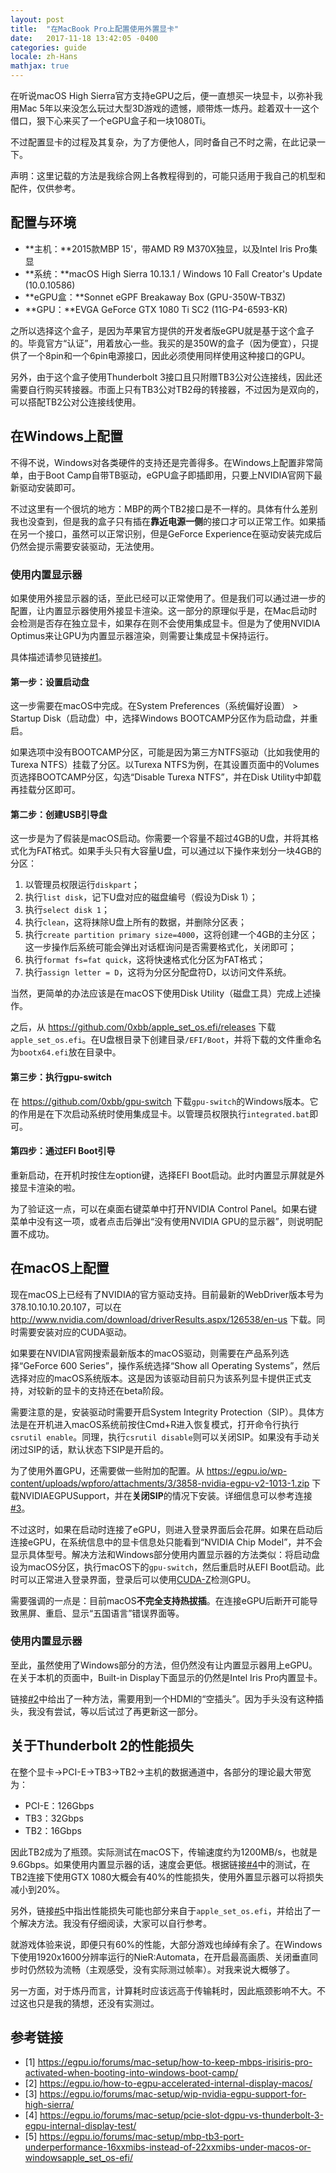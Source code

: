 ```yaml
---
layout: post
title:  "在MacBook Pro上配置使用外置显卡"
date:   2017-11-18 13:42:05 -0400
categories: guide
locale: zh-Hans
mathjax: true
---
```


在听说macOS High Sierra官方支持eGPU之后，便一直想买一块显卡，以弥补我用Mac 5年以来没怎么玩过大型3D游戏的遗憾，顺带炼一炼丹。趁着双十一这个借口，狠下心来买了一个eGPU盒子和一块1080Ti。

不过配置显卡的过程及其复杂，为了方便他人，同时备自己不时之需，在此记录一下。

声明：这里记载的方法是我综合网上各教程得到的，可能只适用于我自己的机型和配件，仅供参考。

<!--more-->

## 配置与环境

- **主机：**2015款MBP 15'，带AMD R9 M370X独显，以及Intel Iris Pro集显
- **系统：**macOS High Sierra 10.13.1 / Windows 10 Fall Creator's Update (10.0.10586)
- **eGPU盒：**Sonnet eGPF Breakaway Box (GPU-350W-TB3Z)
- **GPU：**EVGA GeForce GTX 1080 Ti SC2 (11G-P4-6593-KR)

之所以选择这个盒子，是因为苹果官方提供的开发者版eGPU就是基于这个盒子的。毕竟官方“认证”，用着放心一些。我买的是350W的盒子（因为便宜），只提供了一个8pin和一个6pin电源接口，因此必须使用同样使用这种接口的GPU。

另外，由于这个盒子使用Thunderbolt 3接口且只附赠TB3公对公连接线，因此还需要自行购买转接器。市面上只有TB3公对TB2母的转接器，不过因为是双向的，可以搭配TB2公对公连接线使用。

## 在Windows上配置

不得不说，Windows对各类硬件的支持还是完善得多。在Windows上配置非常简单，由于Boot Camp自带TB驱动，eGPU盒子即插即用，只要上NVIDIA官网下最新驱动安装即可。

不过这里有一个很坑的地方：MBP的两个TB2接口是不一样的。具体有什么差别我也没查到，但是我的盒子只有插在**靠近电源一侧**的接口才可以正常工作。如果插在另一个接口，虽然可以正常识别，但是GeForce Experience在驱动安装完成后仍然会提示需要安装驱动，无法使用。

### 使用内置显示器

如果使用外接显示器的话，至此已经可以正常使用了。但是我们可以通过进一步的配置，让内置显示器使用外接显卡渲染。这一部分的原理似乎是，在Mac启动时会检测是否存在独立显卡，如果存在则不会使用集成显卡。但是为了使用NVIDIA Optimus来让GPU为内置显示器渲染，则需要让集成显卡保持运行。

具体描述请参见链接[#1](#参考链接)。

#### 第一步：设置启动盘

这一步需要在macOS中完成。在System Preferences（系统偏好设置） > Startup Disk（启动盘）中，选择Windows BOOTCAMP分区作为启动盘，并重启。

如果选项中没有BOOTCAMP分区，可能是因为第三方NTFS驱动（比如我使用的Turexa NTFS）挂载了分区。以Turexa NTFS为例，在其设置页面中的Volumes页选择BOOTCAMP分区，勾选“Disable Turexa NTFS”，并在Disk Utility中卸载再挂载分区即可。

#### 第二步：创建USB引导盘

这一步是为了假装是macOS启动。你需要一个容量不超过4GB的U盘，并将其格式化为FAT格式。如果手头只有大容量U盘，可以通过以下操作来划分一块4GB的分区：

1. 以管理员权限运行`diskpart`；
2. 执行`list disk`，记下U盘对应的磁盘编号（假设为Disk 1）；
3. 执行`select disk 1`；
4. 执行`clean`，这将抹除U盘上所有的数据，并删除分区表；
5. 执行`create partition primary size=4000`，这将创建一个4GB的主分区；这一步操作后系统可能会弹出对话框询问是否需要格式化，关闭即可；
6. 执行`format fs=fat quick`，这将快速格式化分区为FAT格式；
7. 执行`assign letter = D`，这将为分区分配盘符D，以访问文件系统。

当然，更简单的办法应该是在macOS下使用Disk Utility（磁盘工具）完成上述操作。

之后，从 <https://github.com/0xbb/apple_set_os.efi/releases> 下载`apple_set_os.efi`。在U盘根目录下创建目录`/EFI/Boot`，并将下载的文件重命名为`bootx64.efi`放在目录中。

#### 第三步：执行gpu-switch

在 <https://github.com/0xbb/gpu-switch> 下载`gpu-switch`的Windows版本。它的作用是在下次启动系统时使用集成显卡。以管理员权限执行`integrated.bat`即可。

#### 第四步：通过EFI Boot引导

重新启动，在开机时按住左option键，选择EFI Boot启动。此时内置显示屏就是外接显卡渲染的啦。

为了验证这一点，可以在桌面右键菜单中打开NVIDIA Control Panel。如果右键菜单中没有这一项，或者点击后弹出“没有使用NVIDIA GPU的显示器”，则说明配置不成功。

## 在macOS上配置

现在macOS上已经有了NVIDIA的官方驱动支持。目前最新的WebDriver版本号为378.10.10.10.20.107，可以在 <http://www.nvidia.com/download/driverResults.aspx/126538/en-us> 下载。同时需要安装对应的CUDA驱动。

如果要在NVIDIA官网搜索最新版本的macOS驱动，则需要在产品系列选择“GeForce 600 Series”，操作系统选择“Show all Operating Systems”，然后选择对应的macOS系统版本。这是因为该驱动目前只为该系列显卡提供正式支持，对较新的显卡的支持还在beta阶段。

需要注意的是，安装驱动时需要开启System Integrity Protection（SIP）。具体方法是在开机进入macOS系统前按住Cmd+R进入恢复模式，打开命令行执行`csrutil enable`。同理，执行`csrutil disable`则可以关闭SIP。如果没有手动关闭过SIP的话，默认状态下SIP是开启的。

为了使用外置GPU，还需要做一些附加的配置。从 <https://egpu.io/wp-content/uploads/wpforo/attachments/3/3858-nvidia-egpu-v2-1013-1.zip> 下载NVIDIAEGPUSupport，并在**关闭SIP**的情况下安装。详细信息可以参考连接[#3](#参考链接)。

不过这时，如果在启动时连接了eGPU，则进入登录界面后会花屏。如果在启动后连接eGPU，在系统信息中的显卡信息处只能看到“NVIDIA Chip Model”，并不会显示具体型号。解决方法和Windows部分使用内置显示器的方法类似：将启动盘设为macOS分区，执行macOS下的`gpu-switch`，然后重启时从EFI Boot启动。此时可以正常进入登录界面，登录后可以使用[CUDA-Z](http://cuda-z.sourceforge.net/)检测GPU。

需要强调的一点是：目前macOS**不完全支持热拔插**。在连接eGPU后断开可能导致黑屏、重启、显示“五国语言”错误界面等。

### 使用内置显示器

至此，虽然使用了Windows部分的方法，但仍然没有让内置显示器用上eGPU。在关于本机的页面中，Built-in Display下面显示的仍然是Intel Iris Pro内置显卡。

链接[#2](#参考链接)中给出了一种方法，需要用到一个HDMI的“空插头”。因为手头没有这种插头，我没有尝试，等以后试过了再更新这一部分。

## 关于Thunderbolt 2的性能损失

在整个显卡→PCI-E→TB3→TB2→主机的数据通道中，各部分的理论最大带宽为：

- PCI-E：126Gbps
- TB3：32Gbps
- TB2：16Gbps

因此TB2成为了瓶颈。实际测试在macOS下，传输速度约为1200MB/s，也就是9.6Gbps。如果使用内置显示器的话，速度会更低。根据链接[#4](#参考链接)中的测试，在TB2连接下使用GTX 1080大概会有40%的性能损失，使用外置显示器可以将损失减小到20%。

另外，链接[#5](#参考链接)中指出性能损失可能也部分来自于`apple_set_os.efi`，并给出了一个解决方法。我没有仔细阅读，大家可以自行参考。

就游戏体验来说，即便只有60%的性能，大部分游戏也绰绰有余了。在Windows下使用1920x1600分辨率运行的NieR:Automata，在开启最高画质、关闭垂直同步时仍然较为流畅（主观感受，没有实际测过帧率）。对我来说大概够了。

另一方面，对于炼丹而言，计算耗时应该远高于传输耗时，因此瓶颈影响不大。不过这也只是我的猜想，还没有实测过。

## 参考链接

- [1] <https://egpu.io/forums/mac-setup/how-to-keep-mbps-irisiris-pro-activated-when-booting-into-windows-boot-camp/>
- [2] <https://egpu.io/how-to-egpu-accelerated-internal-display-macos/>
- [3] <https://egpu.io/forums/mac-setup/wip-nvidia-egpu-support-for-high-sierra/>
- [4] <https://egpu.io/forums/mac-setup/pcie-slot-dgpu-vs-thunderbolt-3-egpu-internal-display-test/>
- [5] <https://egpu.io/forums/mac-setup/mbp-tb3-port-underperformance-16xxmibs-instead-of-22xxmibs-under-macos-or-windowsapple_set_os-efi/>

